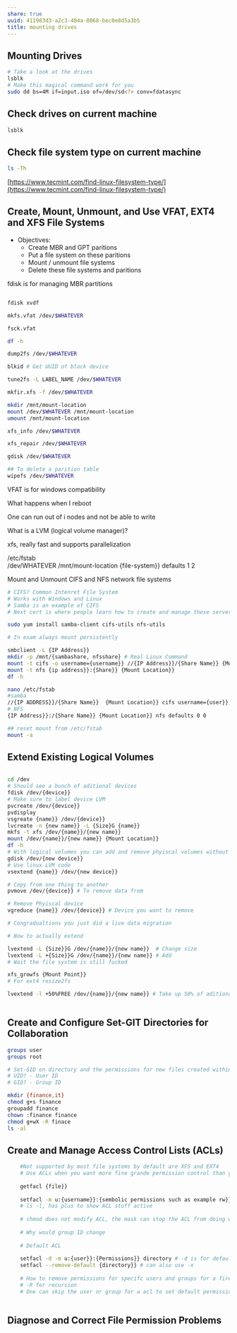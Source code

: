 ```yaml
---
share: true
uuid: 411983d3-a2c3-484a-8068-bec0e8d5a3b5
title: mounting drives
---
```

## Mounting Drives

``` bash
# Take a look at the drives
lsblk
# Make this magical command work for you
sudo dd bs=4M if=input.iso of=/dev/sd<?> conv=fdatasync
```
## Check drives on current machine

``` bash
lsblk
```

## Check file system type on current machine

``` bash
ls -Th 
``` 

[https://www.tecmint.com/find-linux-filesystem-type/](https://www.tecmint.com/find-linux-filesystem-type/)

## Create, Mount, Unmount, and Use VFAT, EXT4 and XFS File Systems

*   Objectives:
    *   Create MBR and GPT paritions
    *   Put a file system on these paritions
    *   Mount / unmount file systems
    *   Delete these file systems and paritions

fdisk is for managing MBR partitions

``` bash

fdisk xvdf

mkfs.vfat /dev/$WHATEVER

fsck.vfat

df -h

dump2fs /dev/$WHATEVER

blkid # Get UUID of block device

tune2fs -L LABEL_NAME /dev/$WHATEVER

mkfir.xfs -f /dev/$WHATEVER

mkdir /mnt/mount-location
mount /dev/$WHATEVER /mnt/mount-location
umount /mnt/mount-location

xfs_info /dev/$WHATEVER

xfs_repair /dev/$WHATEVER

gdisk /dev/$WHATEVER

## To delete a parition table
wipefs /dev/$WHATEVER

```

VFAT is for windows compatibility

What happens when I reboot

One can run out of i nodes and not be able to write

What is a LVM (logical volume manager)?

xfs, really fast and supports parallelization

/etc/fstab  
/dev/WHATEVER /mnt/mount-location {file-system}} defaults 1 2

Mount and Unmount CIFS and NFS network file systems

``` bash
# CIFS? Common Intenret File System
# Works with Windows and Linux
# Samba is an example of CIFS
# Next cert is where people learn how to create and manage these servers

sudo yum install samba-client cifs-utils nfs-utils

# In exam always mount persistently

smbclient -L {IP Address}}
mkdir -p /mnt/{sambashare, nfsshare} # Real Linux Command
mount -t cifs -o username={username}} //{IP Address}}/{Share Name}} {Mount Location}}
mount -t nfs {ip address}}:{Share}} {Mount Location}}
df -h

nano /etc/fstab
#samba
//{IP ADDRESS}}/{Share Name}}  {Mount Location}} cifs username={user}}, password={password}}
# NFS
{IP Address}}:/{Share Name}} {Mount Location}} nfs defaults 0 0

## reset mount from /etc/fstab
mount -a
``````

## Extend Existing Logical Volumes

``` bash

cd /dev
# Should see a bunch of aditional devices
fdisk /dev/{device}}
# Make sure to label device LVM
pvcreate /dev/{device}}
pvdisplay
vsgreate {name}} /dev/{device}}
lvcreate -n {new name}} -L {Size}G {name}}
mkfs -t xfs /dev/{name}}/{new name}}
mount /dev/{name}}/{new name}} {Mount Location}}
df -h
# With logical volumes you can add and remove phyiscal volumes without interupting the data on the volume
gdisk /dev/{new device}}
# Use linux LVM code
vsextend {name}} /dev/{new device}}

# Copy from one thing to another
pvmove /dev/{device}} # To remove data from

# Remove Phyiscal device
vgreduce {name}} /dev/{device}} # Device you want to remove

# Congradualtions you just did a live data migration

# Now to actually extend

lvextend -L {Size}}G /dev/{name}}/{new name}}  # Change size
lvextend -L +{Size}}G /dev/{name}}/{new name}} # Add
# Wait the file system is still fucked

xfs_growfs {Mount Point}}
# For ext4 resize2fs

lvextend -l +50%FREE /dev/{name}}/{new name}} # Take up 50% of aditional space
    
```
## Create and Configure Set-GIT Directories for Collaboration

``` bash
groups user
groups root

# Set-GID on directory and the permissions for new files created within will inheret
# UID? - User ID
# GID? - Group ID

mkdir {finance,it}
chmod g+s finance
groupadd finance
chown :finance finance
chmod g+wX -R finace
ls -al
```

## Create and Manage Access Control Lists (ACLs)


``` bash
    #Not supported by most file systems by default are XFS and EXT4
    # Use ACLs when you want more fine grande permission control than groups and users
    
    getfacl {file}}
    
    setfacl -m u:{username}}:{sembolic permissions such as example rw}}
    # ls -l, has plus to show ACL stuff active
    
    # chmod does not modify ACL, the mask can stop the ACL from doing what it wants
    
    # Why would group ID change
    
    # Default ACL
    
    setfacl -d -m u:{user}}:{Permissions}} directory # -d is for default
    setfacl --remove-default {directory}} # can also use -x
    
    # How to remove permissions for specifc users and groups for a firectory or file
    # -R for recursion
    # One can skip the user or group for a acl to set default permissions
    
```

## Diagnose and Correct File Permission Problems

